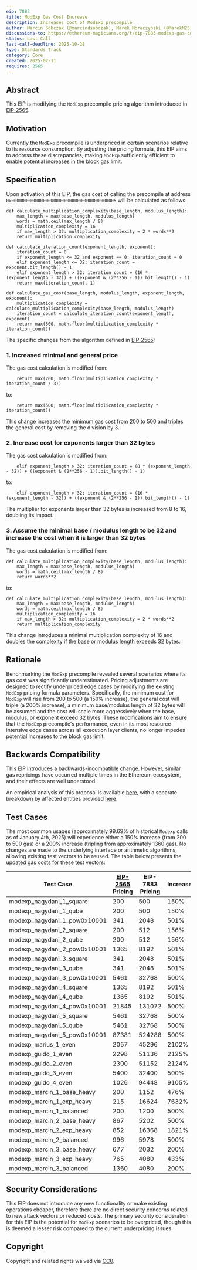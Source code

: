 ```yaml
---
eip: 7883
title: ModExp Gas Cost Increase
description: Increases cost of ModExp precompile
author: Marcin Sobczak (@marcindsobczak), Marek Moraczyński (@MarekM25), Marcos Maceo (@stdevMac)
discussions-to: https://ethereum-magicians.org/t/eip-7883-modexp-gas-cost-increase/22841
status: Last Call
last-call-deadline: 2025-10-28
type: Standards Track
category: Core
created: 2025-02-11
requires: 2565
---
```


## Abstract

This EIP is modifying the `ModExp` precompile pricing algorithm introduced in [EIP-2565](./eip-2565.md).

## Motivation

Currently the `ModExp` precompile is underpriced in certain scenarios relative to its resource consumption. By adjusting the pricing formula, this EIP aims to address these discrepancies, making `ModExp` sufficiently efficient to enable potential increases in the block gas limit.

## Specification

Upon activation of this EIP, the gas cost of calling the precompile at address `0x0000000000000000000000000000000000000005` will be calculated as follows:

```
def calculate_multiplication_complexity(base_length, modulus_length):
    max_length = max(base_length, modulus_length)
    words = math.ceil(max_length / 8)
    multiplication_complexity = 16
    if max_length > 32: multiplication_complexity = 2 * words**2
    return multiplication_complexity

def calculate_iteration_count(exponent_length, exponent):
    iteration_count = 0
    if exponent_length <= 32 and exponent == 0: iteration_count = 0
    elif exponent_length <= 32: iteration_count = exponent.bit_length() - 1
    elif exponent_length > 32: iteration_count = (16 * (exponent_length - 32)) + ((exponent & (2**256 - 1)).bit_length() - 1)
    return max(iteration_count, 1)

def calculate_gas_cost(base_length, modulus_length, exponent_length, exponent):
    multiplication_complexity = calculate_multiplication_complexity(base_length, modulus_length)
    iteration_count = calculate_iteration_count(exponent_length, exponent)
    return max(500, math.floor(multiplication_complexity * iteration_count))
```

The specific changes from the algorithm defined in [EIP-2565](./eip-2565.md):

### 1. Increased minimal and general price

The gas cost calculation is modified from:

```
    return max(200, math.floor(multiplication_complexity * iteration_count / 3))
```

to:

```
    return max(500, math.floor(multiplication_complexity * iteration_count))
```

This change increases the minimum gas cost from 200 to 500 and triples the general cost by removing the division by 3.

### 2. Increase cost for exponents larger than 32 bytes

The gas cost calculation is modified from:

```
    elif exponent_length > 32: iteration_count = (8 * (exponent_length - 32)) + ((exponent & (2**256 - 1)).bit_length() - 1)
```

to:

```
    elif exponent_length > 32: iteration_count = (16 * (exponent_length - 32)) + ((exponent & (2**256 - 1)).bit_length() - 1)
```

The multiplier for exponents larger than 32 bytes is increased from 8 to 16, doubling its impact.

### 3. Assume the minimal base / modulus length to be 32 and increase the cost when it is larger than 32 bytes

The gas cost calculation is modified from:

```
def calculate_multiplication_complexity(base_length, modulus_length):
    max_length = max(base_length, modulus_length)
    words = math.ceil(max_length / 8)
    return words**2
```

to:

```
def calculate_multiplication_complexity(base_length, modulus_length):
    max_length = max(base_length, modulus_length)
    words = math.ceil(max_length / 8)
    multiplication_complexity = 16
    if max_length > 32: multiplication_complexity = 2 * words**2
    return multiplication_complexity
```

This change introduces a minimal multiplication complexity of 16 and doubles the complexity if the base or modulus length exceeds 32 bytes.

## Rationale

Benchmarking the `ModExp` precompile revealed several scenarios where its gas cost was significantly underestimated. Pricing adjustments are designed to rectify underpriced edge cases by modifying the existing `ModExp` pricing formula parameters. Specifically, the minimum cost for `ModExp` will rise from 200 to 500 (a 150% increase), the general cost will triple (a 200% increase), a minimum base/modulus length of 32 bytes will be assumed and the cost will scale more aggressively when the base, modulus, or exponent exceed 32 bytes. These modifications aim to ensure that the `ModExp` precompile's performance, even in its most resource-intensive edge cases across all execution layer clients, no longer impedes potential increases to the block gas limit.

## Backwards Compatibility

This EIP introduces a backwards-incompatible change. However, similar gas repricings have occurred multiple times in the Ethereum ecosystem, and their effects are well understood.

An empirical analysis of this proposal is available [here](../assets/eip-7883/call_analysis.md), with a separate breakdown by affected entities provided [here](../assets/eip-7883/entity_analysis.md).

## Test Cases

The most common usages (approximately 99.69% of historical `Modexp` calls as of January 4th, 2025) will experience either a 150% increase (from 200 to 500 gas) or a 200% increase (tripling from approximately 1360 gas).
No changes are made to the underlying interface or arithmetic algorithms, allowing existing test vectors to be reused. The table below presents the updated gas costs for these test vectors:

| Test Case                    | [EIP-2565](./eip-2565.md) Pricing | EIP-7883 Pricing | Increase |
|------------------------------|-----|-----|----|
| modexp_nagydani_1_square     | 200 | 500 | 150% |
| modexp_nagydani_1_qube       | 200 | 500 | 150% |
| modexp_nagydani_1_pow0x10001 | 341 | 2048 | 501% |
| modexp_nagydani_2_square     | 200 | 512 | 156% |
| modexp_nagydani_2_qube       | 200 | 512 | 156% |
| modexp_nagydani_2_pow0x10001 | 1365 | 8192 | 501% |
| modexp_nagydani_3_square     | 341 | 2048 | 501% |
| modexp_nagydani_3_qube       | 341 | 2048 | 501% |
| modexp_nagydani_3_pow0x10001 | 5461 | 32768 | 500% |
| modexp_nagydani_4_square     | 1365 | 8192 | 501% |
| modexp_nagydani_4_qube       | 1365 | 8192 | 501% |
| modexp_nagydani_4_pow0x10001 | 21845 | 131072 | 500% |
| modexp_nagydani_5_square     | 5461 | 32768 | 500% |
| modexp_nagydani_5_qube       | 5461 | 32768 | 500% |
| modexp_nagydani_5_pow0x10001 | 87381 | 524288 | 500% |
| modexp_marius_1_even         | 2057 | 45296 | 2102% |
| modexp_guido_1_even          | 2298 | 51136 | 2125% |
| modexp_guido_2_even          | 2300 | 51152 | 2124% |
| modexp_guido_3_even          | 5400 | 32400 | 500% |
| modexp_guido_4_even          | 1026 | 94448 | 9105% |
| modexp_marcin_1_base_heavy   | 200 | 1152 | 476% |
| modexp_marcin_1_exp_heavy    | 215 | 16624 | 7632% |
| modexp_marcin_1_balanced     | 200 | 1200 | 500% |
| modexp_marcin_2_base_heavy   | 867 | 5202 | 500% |
| modexp_marcin_2_exp_heavy    | 852 | 16368 | 1821% |
| modexp_marcin_2_balanced     | 996 | 5978 | 500% |
| modexp_marcin_3_base_heavy   | 677 | 2032 | 200% |
| modexp_marcin_3_exp_heavy    | 765 | 4080 | 433% |
| modexp_marcin_3_balanced     | 1360 | 4080 | 200% |

## Security Considerations

This EIP does not introduce any new functionality or make existing operations cheaper, therefore there are no direct security concerns related to new attack vectors or reduced costs. The primary security consideration for this EIP is the potential for `ModExp` scenarios to be overpriced, though this is deemed a lesser risk compared to the current underpricing issues.

## Copyright

Copyright and related rights waived via [CC0](../LICENSE.md).
